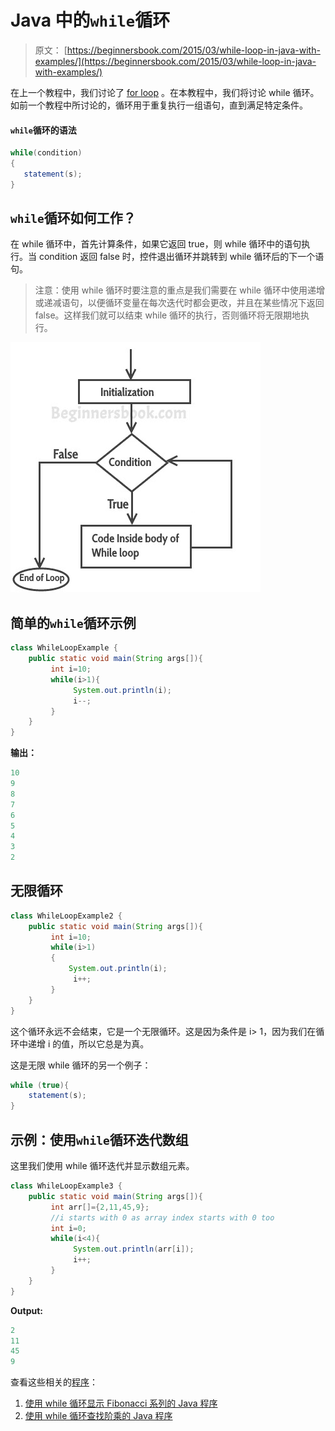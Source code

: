 # Java 中的`while`循环

> 原文： [https://beginnersbook.com/2015/03/while-loop-in-java-with-examples/](https://beginnersbook.com/2015/03/while-loop-in-java-with-examples/)

在上一个教程中，我们讨论了 [for loop](https://beginnersbook.com/2015/03/for-loop-in-java-with-example/) 。在本教程中，我们将讨论 while 循环。如前一个教程中所讨论的，循环用于重复执行一组语句，直到满足特定条件。

#### `while`循环的语法

```java
while(condition)
{
   statement(s);
}
```

## `while`循环如何工作？

在 while 循环中，首先计算条件，如果它返回 true，则 while 循环中的语句执行。当 condition 返回 false 时，控件退出循环并跳转到 while 循环后的下一个语句。

> 注意：使用 while 循环时要注意的重点是我们需要在 while 循环中使用递增或递减语句，以便循环变量在每次迭代时都会更改，并且在某些情况下返回 false。这样我们就可以结束 while 循环的执行，否则循环将无限期地执行。

![while loop java](img/e233c4340995c702d756930ee013d394.jpg)

## 简单的`while`循环示例

```java
class WhileLoopExample {
    public static void main(String args[]){
         int i=10;
         while(i>1){
              System.out.println(i);
              i--;
         }
    }
}
```

**输出：**

```java
10
9
8
7
6
5
4
3
2
```

## 无限循环

```java
class WhileLoopExample2 {
    public static void main(String args[]){
         int i=10;
         while(i>1)
         {
             System.out.println(i);
              i++;
         }
    }
}
```

这个循环永远不会结束，它是一个无限循环。这是因为条件是 i&gt; 1，因为我们在循环中递增 i 的值，所以它总是为真。

这是无限 while 循环的另一个例子：

```java
while (true){
    statement(s);
}
```

## 示例：使用`while`循环迭代数组

这里我们使用 while 循环迭代并显示数组元素。

```java
class WhileLoopExample3 {
    public static void main(String args[]){
         int arr[]={2,11,45,9};
         //i starts with 0 as array index starts with 0 too
         int i=0;
         while(i<4){
              System.out.println(arr[i]);
              i++;
         }
    }
}
```

**Output:**

```java
2
11
45
9
```

查看这些相关的[程序](https://beginnersbook.com/2017/09/java-examples/)：

1.  [使用 while 循环显示 Fibonacci 系列的 Java 程序](https://beginnersbook.com/2017/09/java-program-to-display-fibonacci-series-using-loops/)
2.  [使用 while 循环查找阶乘的 Java 程序](https://beginnersbook.com/2017/09/java-program-to-find-factorial-using-for-and-while-loop/)